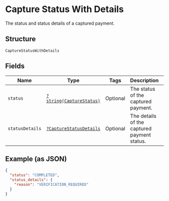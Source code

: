 
# Capture Status With Details

The status and status details of a captured payment.

## Structure

`CaptureStatusWithDetails`

## Fields

| Name | Type | Tags | Description | Getter | Setter |
|  --- | --- | --- | --- | --- | --- |
| `status` | [`?string(CaptureStatus)`](../../doc/models/capture-status.md) | Optional | The status of the captured payment. | getStatus(): ?string | setStatus(?string status): void |
| `statusDetails` | [`?CaptureStatusDetails`](../../doc/models/capture-status-details.md) | Optional | The details of the captured payment status. | getStatusDetails(): ?CaptureStatusDetails | setStatusDetails(?CaptureStatusDetails statusDetails): void |

## Example (as JSON)

```json
{
  "status": "COMPLETED",
  "status_details": {
    "reason": "VERIFICATION_REQUIRED"
  }
}
```

